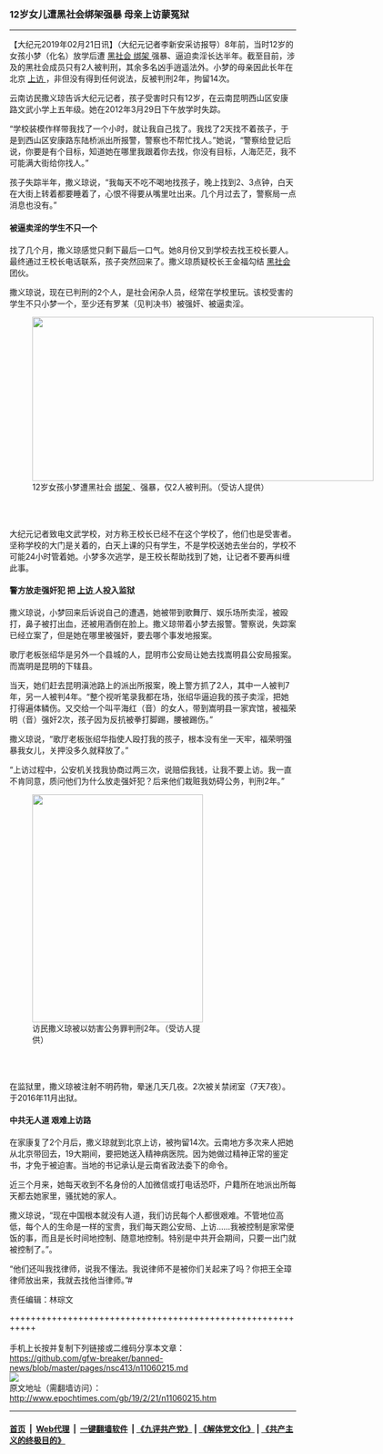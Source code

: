 ### 12岁女儿遭黑社会绑架强暴 母亲上访蒙冤狱
------------------------

<p>
 【大纪元2019年02月21日讯】（大纪元记者李新安采访报导）8年前，当时12岁的女孩小梦（化名）放学后遭
 <a href="http://www.epochtimes.com/gb/tag/%E9%BB%91%E7%A4%BE%E4%BC%9A.html">
  黑社会
 </a>
 <a href="http://www.epochtimes.com/gb/tag/%E7%BB%91%E6%9E%B6.html">
  绑架
 </a>
 强暴、逼迫卖淫长达半年。截至目前，涉及的黑社会成员只有2人被判刑，其余多名凶手逍遥法外。小梦的母亲因此长年在北京
 <a href="http://www.epochtimes.com/gb/tag/%E4%B8%8A%E8%AE%BF.html">
  上访
 </a>
 ，非但没有得到任何说法，反被判刑2年，拘留14次。
</p>
<p>
 云南访民撒义琼告诉大纪元记者，孩子受害时只有12岁，在云南昆明西山区安康路文武小学上五年级。她在2012年3月29日下午放学时失踪。
</p>
<p>
 “学校装模作样带我找了一个小时，就让我自己找了。我找了2天找不着孩子，于是到西山区安康路东陆桥派出所报警，警察也不帮忙找人。”她说，“警察给登记后说，你要是有个目标，知道她在哪里我跟着你去找，你没有目标，人海茫茫，我不可能满大街给你找人。”
</p>
<p>
 孩子失踪半年，撒义琼说，“我每天不吃不喝地找孩子，晚上找到2、3点钟，白天在大街上转着都要睡着了，心恨不得要从嘴里吐出来。几个月过去了，警察局一点消息也没有。”
</p>
<h4>
 被逼卖淫的学生不只一个
</h4>
<p>
 找了几个月，撒义琼感觉只剩下最后一口气。她8月份又到学校去找王校长要人。最终通过王校长电话联系，孩子突然回来了。撒义琼质疑校长王金福勾结
 <a href="http://www.epochtimes.com/gb/tag/%E9%BB%91%E7%A4%BE%E4%BC%9A.html">
  黑社会
 </a>
 团伙。
</p>
<p>
 撒义琼说，现在已判刑的2个人，是社会闲杂人员，经常在学校里玩。该校受害的学生不只小梦一个，至少还有罗某（见判决书）被强奸、被逼卖淫。
</p>
<figure class="wp-caption aligncenter" id="attachment_11060314" style="width: 600px">
 <a href="http://i.epochtimes.com/assets/uploads/2019/02/0011FotoJet.jpg">
  <img alt="" class="size-large wp-image-11060314" height="288" src="http://i.epochtimes.com/assets/uploads/2019/02/0011FotoJet-600x288.jpg" width="600"/>
 </a>
 <br/><figcaption class="wp-caption-text">
  12岁女孩小梦遭黑社会
  <a href="http://www.epochtimes.com/gb/tag/%E7%BB%91%E6%9E%B6.html">
   绑架
  </a>
  、强暴，仅2人被判刑。（受访人提供）
 </figcaption><br/>
</figure><br/>
<p>
 大纪元记者致电文武学校，对方称王校长已经不在这个学校了，他们也是受害者。坚称学校的大门是关着的，白天上课的只有学生，不是学校送她去坐台的，学校不可能24小时管着她。小梦多次逃学，是王校长帮助找到了她，让记者不要再纠缠此事。
</p>
<h4>
 警方放走强奸犯 把
 <a href="http://www.epochtimes.com/gb/tag/%E4%B8%8A%E8%AE%BF.html">
  上访
 </a>
 人投入监狱
</h4>
<p>
 撒义琼说，小梦回来后诉说自己的遭遇，她被带到歌舞厅、娱乐场所卖淫，被殴打，鼻子被打出血，还被用酒倒在脸上。撒义琼带着小梦去报警。警察说，失踪案已经立案了，但是她在哪里被强奸，要去哪个事发地报案。
</p>
<p>
 歌厅老板张绍华是另外一个县城的人，昆明市公安局让她去找嵩明县公安局报案。而嵩明是昆明的下辖县。
</p>
<p>
 当天，她们赶去昆明滇池路上的派出所报案，晚上警方抓了2人，其中一人被判7年，另一人被判4年。“整个视听笔录我都在场，张绍华逼迫我的孩子卖淫，把她打得遍体鳞伤。又交给一个叫平海红（音）的女人，带到嵩明县一家宾馆，被福荣明（音）强奸2次，孩子因为反抗被拳打脚踢，腰被踢伤。”
</p>
<p>
 撒义琼说，“歌厅老板张绍华指使人殴打我的孩子，根本没有坐一天牢，福荣明强暴我女儿，关押没多久就释放了。”
</p>
<p>
 “上访过程中，公安机关找我协商过两三次，说赔偿我钱，让我不要上访。我一直不肯同意，质问他们为什么放走强奸犯？后来他们栽赃我妨碍公务，判刑2年。”
</p>
<figure class="wp-caption aligncenter" id="attachment_11060332" style="width: 300px">
 <a href="http://i.epochtimes.com/assets/uploads/2019/02/52775078_333325623973853_7982381965850443776_n.jpg">
  <img alt="" class="wp-image-11060332 size-medium_vertical" height="400" src="http://i.epochtimes.com/assets/uploads/2019/02/52775078_333325623973853_7982381965850443776_n-300x400.jpg" width="300"/>
 </a>
 <br/><figcaption class="wp-caption-text">
  访民撒义琼被以妨害公务罪判刑2年。（受访人提供）
 </figcaption><br/>
</figure><br/>
<p>
 在监狱里，撒义琼被注射不明药物，晕迷几天几夜。2次被关禁闭室（7天7夜）。于2016年11月出狱。
</p>
<h4>
 中共无人道 艰难上访路
</h4>
<p>
 在家康复了2个月后，撒义琼就到北京上访，被拘留14次。云南地方多次来人把她从北京带回去，19大期间，要把她送入精神病医院。因为她做过精神正常的鉴定书，才免于被迫害。当地的书记承认是云南省政法委下的命令。
</p>
<p>
 近三个月来，她每天收到不名身份的人加微信或打电话恐吓，户籍所在地派出所每天都去她家里，骚扰她的家人。
</p>
<p>
 撒义琼说，“现在中国根本就没有人道，我们访民每个人都很艰难。不管地位高低，每个人的生命是一样的宝贵，我们每天跑公安局、上访……我被控制是家常便饭的事，而且是长时间地控制、随意地控制。特别是中共开会期间，只要一出门就被控制了。”。
</p>
<p>
 “他们还叫我找律师，说我不懂法。我说律师不是被你们关起来了吗？你把王全璋律师放出来，我就去找他当律师。”#
</p>
<p>
 责任编辑：林琮文
</p>

+++++++++++++++++++++++++++++++++++++++++++++++++++++++++++<br/><br/>
手机上长按并复制下列链接或二维码分享本文章：<br/>
https://github.com/gfw-breaker/banned-news/blob/master/pages/nsc413/n11060215.md <br/>
<a href='https://github.com/gfw-breaker/banned-news/blob/master/pages/nsc413/n11060215.md'><img src='https://github.com/gfw-breaker/banned-news/blob/master/pages/nsc413/n11060215.md.png'/></a> <br/>
原文地址（需翻墙访问）：http://www.epochtimes.com/gb/19/2/21/n11060215.htm


------------------------
#### [首页](https://github.com/gfw-breaker/banned-news/blob/master/README.md) &nbsp;|&nbsp; [Web代理](https://github.com/labour-camp/helloworld) &nbsp;|&nbsp; [一键翻墙软件](https://github.com/gfw-breaker/nogfw/blob/master/README.md) &nbsp;| [《九评共产党》](https://github.com/gfw-breaker/9ping.md/blob/master/README.md#九评之一评共产党是什么) | [《解体党文化》](https://github.com/gfw-breaker/jtdwh.md/blob/master/README.md) | [《共产主义的终极目的》](https://github.com/gfw-breaker/gczydzjmd.md/blob/master/README.md)


